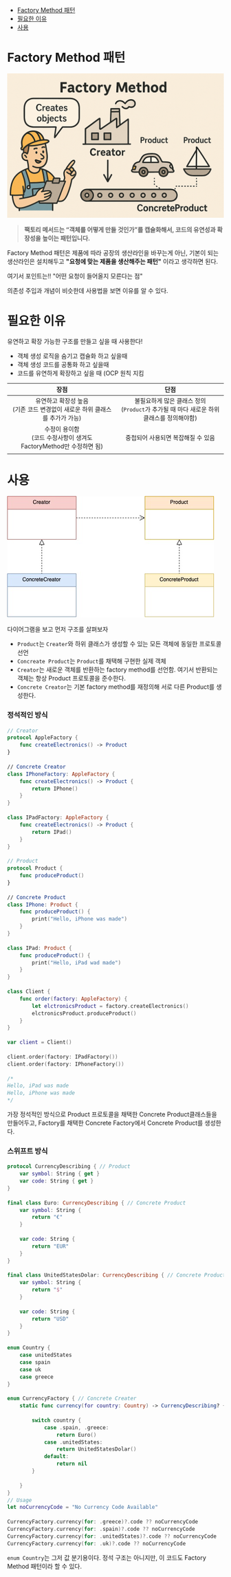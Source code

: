 - [Factory Method 패턴](#Factory%20Method%20패턴)
- [필요한 이유](#필요한%20이유)
- [사용](#사용)
# Factory Method 패턴
![factorymethod](../../images/FactoryMethod-image.png)

>  **팩토리 메서드는 “객체를 어떻게 만들 것인가”를 캡슐화해서, 코드의 유연성과 확장성을 높이는 패턴입니다.**

Factory Method 패턴은 제품에 따라 공장의 생산라인을 바꾸는게 아닌,
기본이 되는 생산라인은 설치해두고 **"요청에 맞는 제품을 생산해주는 패턴"** 이라고 생각하면 된다.

여기서 포인트는!! "어떤 요청이 들어올지 모른다는 점"

의존성 주입과 개념이 비슷한데 사용법을 보면 이유를 알 수 있다.
# 필요한 이유
유연하고 확장 가능한 구조를 만들고 싶을 때 사용한다!
- 객체 생성 로직을 숨기고 캡슐화 하고 싶을때
- 객체 생성 코드를 공통화 하고 싶을때
- 코드를 유연하게 확장하고 싶을 때 (OCP 원칙 지킴

|                     **장점**                      |                           **단점**                           |
| :---------------------------------------------: | :--------------------------------------------------------: |
| 유연하고 확장성 높음<br>(기존 코드 변경없이 새로운 하위 클래스를 추가가 가능)  | 불필요하게 많은 클래스 정의<br>(`Product`가 추가될 때 마다 새로운 하위 클래스를 정의해야함) |
| 수정이 용이함<br>(코드 수정사항이 생겨도 FactoryMethod만 수정하면 됨) |                    중첩되어 사용되면 복잡해질 수 있음                     |
|                                                 |                                                            |

# 사용
![diagram](../../images/FactoryMethod-diagram.jpg)

다이어그램을 보고 먼저 구조를 살펴보자
- `Product`는 `Creater`와 하위 클래스가 생성할 수 있는 모든 객체에 동일한 프로토콜 선언
- `Concreate Product`는 `Product`를 채택해 구현한 실제 객체
- `Creator`는 새로운 객체를 반환하는  factory method를 선언함.
  여기서 반환되는 객체는 항상 Product 프로토콜을 준수한다.
- `Concrete Creator`는 기본 factory method를 재정의해 서로 다른 Product를 생성한다.
### 정석적인 방식
```swift
// Creator
protocol AppleFactory {
    func createElectronics() -> Product
}

// Concrete Creator
class IPhoneFactory: AppleFactory {
    func createElectronics() -> Product {
        return IPhone()
    }
}

class IPadFactory: AppleFactory {
    func createElectronics() -> Product {
        return IPad()
    }
}

// Product
protocol Product {
    func produceProduct()
}

// Concrete Product
class IPhone: Product {
    func produceProduct() {
        print("Hello, iPhone was made")
    }
}

class IPad: Product {
    func produceProduct() {
        print("Hello, iPad wad made")
    }
}

class Client {
    func order(factory: AppleFactory) {
        let elctronicsProduct = factory.createElectronics()
        elctronicsProduct.produceProduct()
    }
}

var client = Client()

client.order(factory: IPadFactory())
client.order(factory: IPhoneFactory())

/*
Hello, iPad was made
Hello, iPhone was made
*/
```

가장 정석적인 방식으로 Product 프로토콜을 채택한 Concrete Product클래스들을 만들어두고,
Factory를 채택한 Concrete Factory에서 Concrete Product를 생성한다.
### 스위프트 방식
```swift
protocol CurrencyDescribing { // Product
    var symbol: String { get }
    var code: String { get }
}

final class Euro: CurrencyDescribing { // Concrete Product
    var symbol: String {
        return "€"
    }
    
    var code: String {
        return "EUR"
    }
}

final class UnitedStatesDolar: CurrencyDescribing { // Concrete Product
    var symbol: String {
        return "$"
    }
    
    var code: String {
        return "USD"
    }
}

enum Country {
    case unitedStates
    case spain
    case uk
    case greece
}

enum CurrencyFactory { // Concrete Creater
    static func currency(for country: Country) -> CurrencyDescribing? {

        switch country {
            case .spain, .greece:
                return Euro()
            case .unitedStates:
                return UnitedStatesDolar()
            default:
                return nil
        }
        
    }
}
// Usage
let noCurrencyCode = "No Currency Code Available"

CurrencyFactory.currency(for: .greece)?.code ?? noCurrencyCode
CurrencyFactory.currency(for: .spain)?.code ?? noCurrencyCode
CurrencyFactory.currency(for: .unitedStates)?.code ?? noCurrencyCode
CurrencyFactory.currency(for: .uk)?.code ?? noCurrencyCode
```
`enum Country`는 그저 값 분기용이다.
정석 구조는 아니지만, 이 코드도 Factory Method 패턴이라 할 수 있다.
